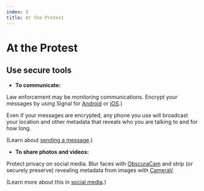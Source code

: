 ```yaml
---
index: 5
title: At the Protest
---
```

# At the Protest

## Use secure tools

*   **To communicate:**  

Law enforcement may be monitoring communications. Encrypt your messages by using Signal for [Android](umbrella://lesson/signal-for-android) or [iOS](umbrella://lesson/signal-for-ios).) 

Even if your messages are encrypted, any phone you use will broadcast your location and other metadata that reveals who you are talking to and for how long.

(Learn about [sending a message](umbrella://lesson/sending-a-message).) 

*   **To share photos and videos:** 

Protect privacy on social media. Blur faces with [ObscuraCam](umbrella://lesson/obscuracam) and strip (or securely preserve) revealing metadata from images with [CameraV](https://guardianproject.info/apps/camerav/).

(Learn more about this in [social media](umbrella://lesson/social-media/0).)